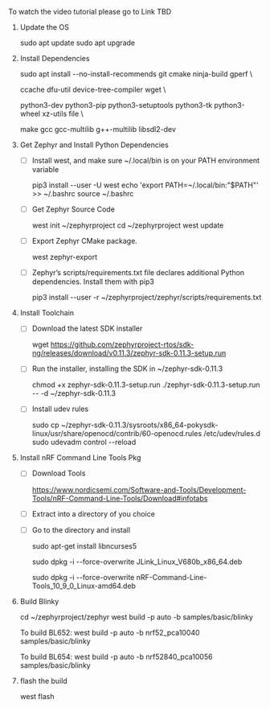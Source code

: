 To watch the video tutorial please go to Link TBD

1. Update the OS

   sudo apt update
   sudo apt upgrade

   

2. Install Dependencies

   sudo apt install --no-install-recommends git cmake ninja-build gperf \\

     ccache dfu-util device-tree-compiler wget \\

     python3-dev python3-pip python3-setuptools python3-tk python3-wheel xz-utils file \\

     make gcc gcc-multilib g++-multilib libsdl2-dev

 

3. Get Zephyr and Install Python Dependencies

   - [ ] Install west, and make sure ~/.local/bin is on your PATH environment variable

     pip3 install --user -U west
     echo 'export PATH=~/.local/bin:"$PATH"' >> ~/.bashrc
     source ~/.bashrc

     

   - [ ] Get Zephyr Source Code

     west init ~/zephyrproject
     cd ~/zephyrproject
     west update

     

   - [ ] Export Zephyr CMake package.

     west zephyr-export

     

   - [ ] Zephyr’s scripts/requirements.txt file declares additional Python dependencies. Install them with pip3

     pip3 install --user -r ~/zephyrproject/zephyr/scripts/requirements.txt

     

4. Install Toolchain

   - [ ] Download the latest SDK installer

     wget https://github.com/zephyrproject-rtos/sdk-ng/releases/download/v0.11.3/zephyr-sdk-0.11.3-setup.run

     

   - [ ] Run the installer, installing the SDK in ~/zephyr-sdk-0.11.3

     chmod +x zephyr-sdk-0.11.3-setup.run
     ./zephyr-sdk-0.11.3-setup.run -- -d ~/zephyr-sdk-0.11.3

     

   - [ ] Install udev rules

     sudo cp ~/zephyr-sdk-0.11.3/sysroots/x86_64-pokysdk-linux/usr/share/openocd/contrib/60-openocd.rules /etc/udev/rules.d
     sudo udevadm control --reload

     

5. Install nRF Command Line Tools Pkg

   - [ ] Download Tools

     https://www.nordicsemi.com/Software-and-Tools/Development-Tools/nRF-Command-Line-Tools/Download#infotabs

     

   - [ ] Extract into a directory of you choice

     

   - [ ] Go to the directory and install

     sudo apt-get install libncurses5
     
     sudo dpkg -i --force-overwrite JLink_Linux_V680b_x86_64.deb
     
     sudo dpkg -i --force-overwrite nRF-Command-Line-Tools_10_9_0_Linux-amd64.deb
     
     

6. Build Blinky

   cd ~/zephyrproject/zephyr
   west build -p auto -b <your-board-name> samples/basic/blinky

   To build BL652: west build -p auto -b nrf52_pca10040 samples/basic/blinky

   To build BL654: west build -p auto -b nrf52840_pca10056 samples/basic/blinky 

   

7. flash the build

   west flash
